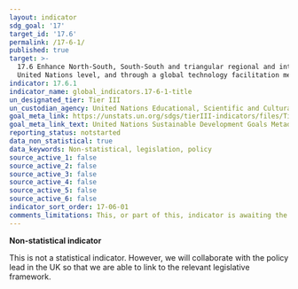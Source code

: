 ```yaml
---
layout: indicator
sdg_goal: '17'
target_id: '17.6'
permalink: /17-6-1/
published: true
target: >-
  17.6 Enhance North-South, South-South and triangular regional and international cooperation on and access to science, technology and innovation and enhance knowledge-sharing on mutually agreed terms, including through improved coordination among existing mechanisms, in particular at the
  United Nations level, and through a global technology facilitation mechanism
indicator: 17.6.1
indicator_name: global_indicators.17-6-1-title
un_designated_tier: Tier III
un_custodian_agency: United Nations Educational, Scientific and Cultural Organization - Institute for Statistics (UNESCO-UIS)
goal_meta_link: https://unstats.un.org/sdgs/tierIII-indicators/files/Tier3-17-06-01.pdf
goal_meta_link_text: United Nations Sustainable Development Goals Metadata (PDF 4.0 MB)
reporting_status: notstarted
data_non_statistical: true
data_keywords: Non-statistical, legislation, policy
source_active_1: false
source_active_2: false
source_active_3: false
source_active_4: false
source_active_5: false
source_active_6: false
indicator_sort_order: 17-06-01
comments_limitations: This, or part of this, indicator is awaiting the development of internationally established methodology and standards (classified by the UN as tier 3). Data follows the UN specification for this indicator. 
---
```

**Non-statistical indicator**               

This is not a statistical indicator. However, we will collaborate with the policy lead in the UK so that we are able to link to the relevant legislative framework.
<br><br>
